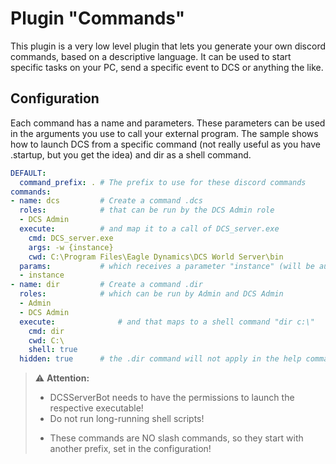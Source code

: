 # Plugin "Commands"
This plugin is a very low level plugin that lets you generate your own discord commands, based on a descriptive language. 
It can be used to start specific tasks on your PC, send a specific event to DCS or anything the like.

## Configuration
Each command has a name and parameters. These parameters can be used in the arguments you use to call your external 
program. The sample shows how to launch DCS from a specific command (not really useful as you have .startup, but you
get the idea) and dir as a shell command. 

```yaml
DEFAULT:
  command_prefix: . # The prefix to use for these discord commands
commands:
- name: dcs         # Create a command .dcs
  roles:            # that can be run by the DCS Admin role
  - DCS Admin
  execute:          # and map it to a call of DCS_server.exe
    cmd: DCS_server.exe
    args: -w {instance}
    cwd: C:\Program Files\Eagle Dynamics\DCS World Server\bin
  params:           # which receives a parameter "instance" (will be auto replaced by the instance name)
  - instance
- name: dir         # Create a command .dir
  roles:            # which can be run by Admin and DCS Admin
  - Admin
  - DCS Admin
  execute:              # and that maps to a shell command "dir c:\"
    cmd: dir
    cwd: C:\
    shell: true
  hidden: true      # the .dir command will not apply in the help command
```
> ⚠️ **Attention:**</br>
> * DCSServerBot needs to have the permissions to launch the respective executable!
> * Do not run long-running shell scripts!
> + These commands are NO slash commands, so they start with another prefix, set in the configuration!

